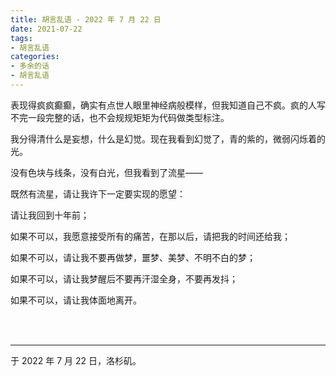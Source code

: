```yaml
---
title: 胡言乱语 - 2022 年 7 月 22 日
date: 2021-07-22
tags:
- 胡言乱语
categories:
- 多余的话
- 胡言乱语
---
```


表现得疯疯癫癫，确实有点世人眼里神经病般模样，但我知道自己不疯。疯的人写不完一段完整的话，也不会规规矩矩为代码做类型标注。

我分得清什么是妄想，什么是幻觉。现在我看到幻觉了，青的紫的，微弱闪烁着的光。

没有色块与线条，没有白光，但我看到了流星——

既然有流星，请让我许下一定要实现的愿望：

请让我回到十年前；

如果不可以，我愿意接受所有的痛苦，在那以后，请把我的时间还给我；

如果不可以，请让我不要再做梦，噩梦、美梦、不明不白的梦；

如果不可以，请让我梦醒后不要再汗湿全身，不要再发抖；

如果不可以，请让我体面地离开。

<br>

<br>

------

于 2022 年 7 月 22 日，洛杉矶。
